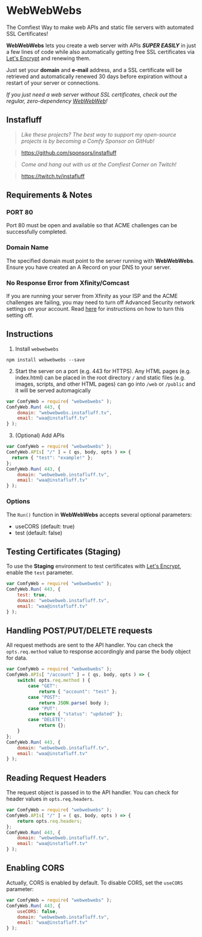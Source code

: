 # WebWebWebs
The Comfiest Way to make web APIs and static file servers with automated SSL Certificates!

**WebWebWebs** lets you create a web server with APIs ***SUPER EASILY*** in just a few lines of code while also automatically getting free SSL certificates via [Let's Encrypt](https://www.letsencrypt.org) and renewing them.

Just set your **domain** and **e-mail** address, and a SSL certificate will be retrieved and automatically renewed 30 days before expiration without a restart of your server or connections.

*If you just need a web server without SSL certificates, check out the regular, zero-dependency [WebWebWeb](https://www.github.com/instafluff/WebWebWeb)!*

## Instafluff ##
> *Like these projects? The best way to support my open-source projects is by becoming a Comfy Sponsor on GitHub!*

> https://github.com/sponsors/instafluff

> *Come and hang out with us at the Comfiest Corner on Twitch!*

> https://twitch.tv/instafluff

## Requirements & Notes ##

### PORT 80 ###
Port 80 must be open and available so that ACME challenges can be successfully completed.

### Domain Name ###
The specified domain must point to the server running with **WebWebWebs**. Ensure you have created an A Record on your DNS to your server.

### No Response Error from Xfinity/Comcast ###
If you are running your server from Xfinity as your ISP and the ACME challenges are failing, you may need to turn off Advanced Security network settings on your account. Read [here](https://www.xfinity.com/support/articles/using-xfinity-xfi-advanced-security) for instructions on how to turn this setting off.

## Instructions ##

1. Install `webwebwebs`
```
npm install webwebwebs --save
```

2. Start the server on a port (e.g. 443 for HTTPS). Any HTML pages (e.g. index.html) can be placed in the root directory `/` and static files (e.g. images, scripts, and other HTML pages) can go into `/web` or `/public` and it will be served automagically
```javascript
var ComfyWeb = require( "webwebwebs" );
ComfyWeb.Run( 443, {
    domain: "webwebwebs.instafluff.tv",
    email: "waa@instafluff.tv"
} );
```

3. (Optional) Add APIs
```javascript
var ComfyWeb = require( "webwebwebs" );
ComfyWeb.APIs[ "/" ] = ( qs, body, opts ) => {
  return { "test": "example!" };
};
ComfyWeb.Run( 443, {
    domain: "webwebweb.instafluff.tv",
    email: "waa@instafluff.tv"
} );
```

### Options ###

The `Run()` function in **WebWebWebs** accepts several optional parameters:
- useCORS (default: true)
- test (default: false)

## Testing Certificates (Staging) ##
To use the **Staging** environment to test certificates with [Let's Encrypt](https://www.letsencrypt.org), enable the `test` parameter.
```javascript
var ComfyWeb = require( "webwebwebs" );
ComfyWeb.Run( 443, {
    test: true,
    domain: "webwebweb.instafluff.tv",
    email: "waa@instafluff.tv"
} );
```

## Handling POST/PUT/DELETE requests ##
All request methods are sent to the API handler. You can check the `opts.req.method` value to response accordingly and parse the body object for data.
```javascript
var ComfyWeb = require( "webwebwebs" );
ComfyWeb.APIs[ "/account" ] = ( qs, body, opts ) => {
    switch( opts.req.method ) {
        case "GET":
            return { "account": "test" };
        case "POST":
            return JSON.parse( body );
        case "PUT":
            return { "status": "updated" };
        case "DELETE":
            return {};
    }
};
ComfyWeb.Run( 443, {
    domain: "webwebweb.instafluff.tv",
    email: "waa@instafluff.tv"
} );
```

## Reading Request Headers ##
The request object is passed in to the API handler. You can check for header values in `opts.req.headers`.
```javascript
var ComfyWeb = require( "webwebwebs" );
ComfyWeb.APIs[ "/" ] = ( qs, body, opts ) => {
    return opts.req.headers;
};
ComfyWeb.Run( 443, {
    domain: "webwebweb.instafluff.tv",
    email: "waa@instafluff.tv"
} );
```

## Enabling CORS ##
Actually, CORS is enabled by default. To disable CORS, set the `useCORS` parameter:
```javascript
var ComfyWeb = require( "webwebwebs" );
ComfyWeb.Run( 443, {
    useCORS: false,
    domain: "webwebweb.instafluff.tv",
    email: "waa@instafluff.tv"
} );
```
